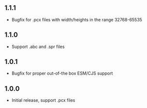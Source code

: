 ## 1.1.1
* Bugfix for .pcx files with width/heights in the range 32768-65535
## 1.1.0
* Support .abc and .spr files
## 1.0.1
* Bugfix for proper out-of-the box ESM/CJS support
## 1.0.0
* Initial release, support .pcx files
